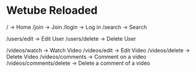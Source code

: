 # Wetube Reloaded

/ -> Home
/join -> Join
/login -> Log in
/search -> Search

/users/edit -> Edit User
/users/delete -> Delete User

/videos/watch -> Watch Video
/videos/edit -> Edit Video
/videos/delete -> Delete Video
/videos/comments -> Comment on a video
/videos/comments/delete -> Delete a comment of a video
